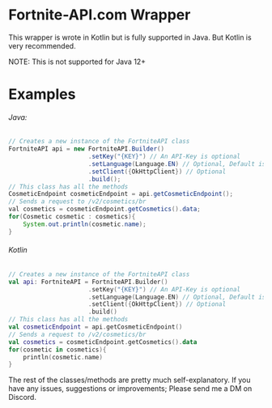 # Fortnite-API.com Wrapper
This wrapper is wrote in Kotlin but is fully supported in Java. But Kotlin is very recommended.

NOTE: This is not supported for Java 12+

# Examples

###### Java:
```java
// Creates a new instance of the FortniteAPI class
FortniteAPI api = new FortniteAPI.Builder()
                      .setKey("{KEY}") // An API-Key is optional
                      .setLanguage(Language.EN) // Optional, Default is EN
                      .setClient({OkHttpClient}) // Optional
                      .build();
// This class has all the methods
CosmeticEndpoint cosmeticEndpoint = api.getCosmeticEndpoint();
// Sends a request to /v2/cosmetics/br
val cosmetics = cosmeticEndpoint.getCosmetics().data;
for(Cosmetic cosmetic : cosmetics){
    System.out.println(cosmetic.name);
}
```
###### Kotlin
```kotlin
// Creates a new instance of the FortniteAPI class
val api: FortniteAPI = FortniteAPI.Builder()
                      .setKey("{KEY}") // An API-Key is optional
                      .setLanguage(Language.EN) // Optional, Default is EN
                      .setClient({OkHttpClient}) // Optional
                      .build()
// This class has all the methods
val cosmeticEndpoint = api.getCosmeticEndpoint()
// Sends a request to /v2/cosmetics/br
val cosmetics = cosmeticEndpoint.getCosmetics().data
for(cosmetic in cosmetics){
    println(cosmetic.name)
}
```
The rest of the classes/methods are pretty much self-explanatory.
If you have any issues, suggestions or improvements; Please send me a DM on Discord.
